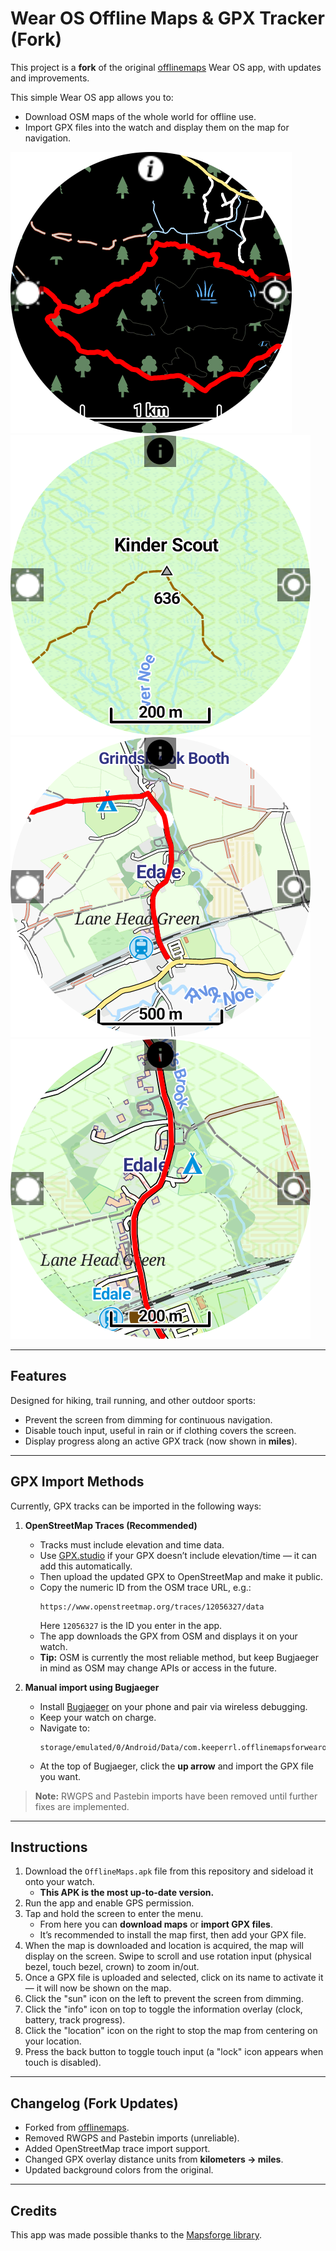 # Wear OS Offline Maps & GPX Tracker (Fork)

This project is a **fork** of the original [offlinemaps](https://github.com/miki151/offlinemaps) Wear OS app, with updates and improvements.

This simple Wear OS app allows you to:

* Download OSM maps of the whole world for offline use.  
* Import GPX files into the watch and display them on the map for navigation.

![screenshot](Screen.png)  
![screenshot](Screen2.png)  
![screenshot](Screen3.png)  
![screenshot](Screen4.png)  

---

## Features

Designed for hiking, trail running, and other outdoor sports:

* Prevent the screen from dimming for continuous navigation.  
* Disable touch input, useful in rain or if clothing covers the screen.  
* Display progress along an active GPX track (now shown in **miles**).  

---

## GPX Import Methods

Currently, GPX tracks can be imported in the following ways:

1. **OpenStreetMap Traces (Recommended)**  
   - Tracks must include elevation and time data.  
   - Use [GPX.studio](https://gpx.studio) if your GPX doesn’t include elevation/time — it can add this automatically.  
   - Then upload the updated GPX to OpenStreetMap and make it public.  
   - Copy the numeric ID from the OSM trace URL, e.g.:  
     ```
     https://www.openstreetmap.org/traces/12056327/data
     ```  
     Here `12056327` is the ID you enter in the app.  
   - The app downloads the GPX from OSM and displays it on your watch.  
   - **Tip:** OSM is currently the most reliable method, but keep Bugjaeger in mind as OSM may change APIs or access in the future.  

2. **Manual import using Bugjaeger**  
   - Install [Bugjaeger](https://play.google.com/store/apps/details?id=eu.sisik.hackendebug) on your phone and pair via wireless debugging.  
   - Keep your watch on charge.  
   - Navigate to:  
     ```
     storage/emulated/0/Android/Data/com.keeperrl.offlinemapsforwearos/files/download
     ```  
   - At the top of Bugjaeger, click the **up arrow** and import the GPX file you want.  

> **Note:** RWGPS and Pastebin imports have been removed until further fixes are implemented.  

---

## Instructions

1. Download the `OfflineMaps.apk` file from this repository and sideload it onto your watch.  
   - **This APK is the most up-to-date version.**  
2. Run the app and enable GPS permission.  
3. Tap and hold the screen to enter the menu.  
   - From here you can **download maps** or **import GPX files**.  
   - It’s recommended to install the map first, then add your GPX file.  
4. When the map is downloaded and location is acquired, the map will display on the screen. Swipe to scroll and use rotation input (physical bezel, touch bezel, crown) to zoom in/out.  
5. Once a GPX file is uploaded and selected, click on its name to activate it — it will now be shown on the map.  
6. Click the "sun" icon on the left to prevent the screen from dimming.  
7. Click the "info" icon on top to toggle the information overlay (clock, battery, track progress).  
8. Click the "location" icon on the right to stop the map from centering on your location.  
9. Press the back button to toggle touch input (a "lock" icon appears when touch is disabled).  

---

## Changelog (Fork Updates)

* Forked from [offlinemaps](https://github.com/keeperrl/offlinemaps).  
* Removed RWGPS and Pastebin imports (unreliable).  
* Added OpenStreetMap trace import support.  
* Changed GPX overlay distance units from **kilometers → miles**.  
* Updated background colors from the original.  

---

## Credits

This app was made possible thanks to the [Mapsforge library](https://github.com/mapsforge/mapsforge).
